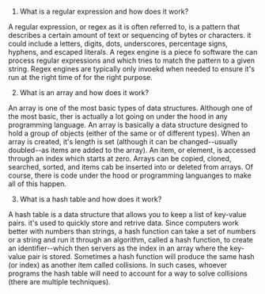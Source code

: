 1. What is a regular expression and how does it work?

A regular expression, or regex as it is often referred to, is a pattern that describes a certain amount of text or sequencing of bytes or characters. it could include a letters, digits, dots, underscores, percentage signs, hyphens, and escaped literals. A regex engine is a piece fo software the can process regular expressions and which tries to match the pattern to a given string. Regex engines are typically only invoekd when needed to ensure it's run at the right time of for the right purpose.

2. What is an array and how does it work?

An array is one of the most basic types of data structures. Although one of the most basic, ther is actually a lot going on under the hood in any programming language. An array is basically a data structure designed to hold a group of objects (either of the same or of different types). When an array is created, it's length is set (although it can be changed--usually doubled--as items are added to the array). An item, or element, is accessed through an index which starts at zero. Arrays can be copied, cloned, searched, sorted, and items cab be inserted into or deleted from arrays. Of course, there is code under the hood or programming languanges to make all of this happen.

3. What is a hash table and how does it work?

A hash table is a data structure that allows you to keep a list of key-value pairs. it's used to quickly store and retrive data. Since computers work better with numbers than strings, a hash function can take a set of numbers or a string and run it through an algorithm, called a hash function, to create an identifier--which then servers as the index in an array where the key-value pair is stored. Sometimes a hash function will produce the same hash (or index) as another item called collisions. In such cases, whoever programs the hash table will need to account for a way to solve collisions (there are multiple techniques). 